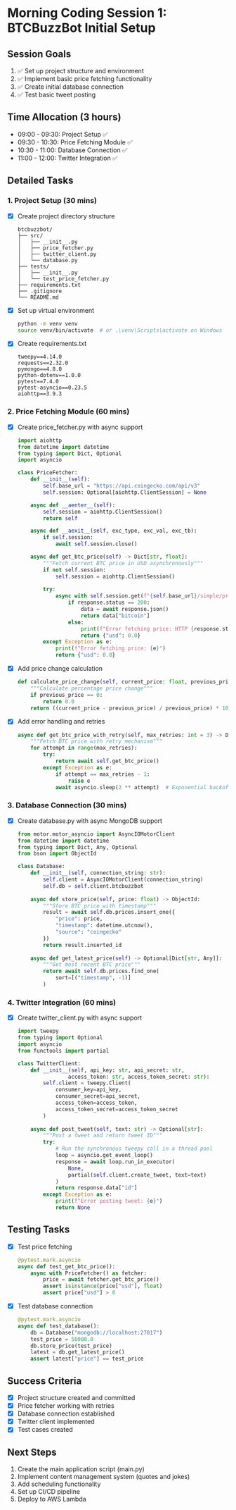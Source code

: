 # Morning Coding Session 1: BTCBuzzBot Initial Setup

## Session Goals
1. ✅ Set up project structure and environment
2. ✅ Implement basic price fetching functionality
3. ✅ Create initial database connection
4. ✅ Test basic tweet posting

## Time Allocation (3 hours)
- 09:00 - 09:30: Project Setup ✅
- 09:30 - 10:30: Price Fetching Module ✅
- 10:30 - 11:00: Database Connection ✅
- 11:00 - 12:00: Twitter Integration ✅

## Detailed Tasks

### 1. Project Setup (30 mins)
- [x] Create project directory structure
  ```
  btcbuzzbot/
  ├── src/
  │   ├── __init__.py
  │   ├── price_fetcher.py
  │   ├── twitter_client.py
  │   └── database.py
  ├── tests/
  │   ├── __init__.py
  │   └── test_price_fetcher.py
  ├── requirements.txt
  ├── .gitignore
  └── README.md
  ```

- [x] Set up virtual environment
  ```bash
  python -m venv venv
  source venv/bin/activate  # or .\venv\Scripts\activate on Windows
  ```

- [x] Create requirements.txt
  ```
  tweepy==4.14.0
  requests==2.32.0
  pymongo==4.8.0
  python-dotenv==1.0.0
  pytest==7.4.0
  pytest-asyncio==0.23.5
  aiohttp==3.9.3
  ```

### 2. Price Fetching Module (60 mins)
- [x] Create price_fetcher.py with async support
  ```python
  import aiohttp
  from datetime import datetime
  from typing import Dict, Optional
  import asyncio

  class PriceFetcher:
      def __init__(self):
          self.base_url = "https://api.coingecko.com/api/v3"
          self.session: Optional[aiohttp.ClientSession] = None

      async def __aenter__(self):
          self.session = aiohttp.ClientSession()
          return self

      async def __aexit__(self, exc_type, exc_val, exc_tb):
          if self.session:
              await self.session.close()

      async def get_btc_price(self) -> Dict[str, float]:
          """Fetch current BTC price in USD asynchronously"""
          if not self.session:
              self.session = aiohttp.ClientSession()
          
          try:
              async with self.session.get(f"{self.base_url}/simple/price?ids=bitcoin&vs_currencies=usd") as response:
                  if response.status == 200:
                      data = await response.json()
                      return data["bitcoin"]
                  else:
                      print(f"Error fetching price: HTTP {response.status}")
                      return {"usd": 0.0}
          except Exception as e:
              print(f"Error fetching price: {e}")
              return {"usd": 0.0}
  ```

- [x] Add price change calculation
  ```python
  def calculate_price_change(self, current_price: float, previous_price: float) -> float:
      """Calculate percentage price change"""
      if previous_price == 0:
          return 0.0
      return ((current_price - previous_price) / previous_price) * 100
  ```

- [x] Add error handling and retries
  ```python
  async def get_btc_price_with_retry(self, max_retries: int = 3) -> Dict[str, float]:
      """Fetch BTC price with retry mechanism"""
      for attempt in range(max_retries):
          try:
              return await self.get_btc_price()
          except Exception as e:
              if attempt == max_retries - 1:
                  raise e
              await asyncio.sleep(2 ** attempt)  # Exponential backoff
  ```

### 3. Database Connection (30 mins)
- [x] Create database.py with async MongoDB support
  ```python
  from motor.motor_asyncio import AsyncIOMotorClient
  from datetime import datetime
  from typing import Dict, Any, Optional
  from bson import ObjectId

  class Database:
      def __init__(self, connection_string: str):
          self.client = AsyncIOMotorClient(connection_string)
          self.db = self.client.btcbuzzbot
          
      async def store_price(self, price: float) -> ObjectId:
          """Store BTC price with timestamp"""
          result = await self.db.prices.insert_one({
              "price": price,
              "timestamp": datetime.utcnow(),
              "source": "coingecko"
          })
          return result.inserted_id
          
      async def get_latest_price(self) -> Optional[Dict[str, Any]]:
          """Get most recent BTC price"""
          return await self.db.prices.find_one(
              sort=[("timestamp", -1)]
          )
  ```

### 4. Twitter Integration (60 mins)
- [x] Create twitter_client.py with async support
  ```python
  import tweepy
  from typing import Optional
  import asyncio
  from functools import partial

  class TwitterClient:
      def __init__(self, api_key: str, api_secret: str, 
                  access_token: str, access_token_secret: str):
          self.client = tweepy.Client(
              consumer_key=api_key,
              consumer_secret=api_secret,
              access_token=access_token,
              access_token_secret=access_token_secret
          )
          
      async def post_tweet(self, text: str) -> Optional[str]:
          """Post a tweet and return tweet ID"""
          try:
              # Run the synchronous tweepy call in a thread pool
              loop = asyncio.get_event_loop()
              response = await loop.run_in_executor(
                  None,
                  partial(self.client.create_tweet, text=text)
              )
              return response.data["id"]
          except Exception as e:
              print(f"Error posting tweet: {e}")
              return None
  ```

## Testing Tasks
- [x] Test price fetching
  ```python
  @pytest.mark.asyncio
  async def test_get_btc_price():
      async with PriceFetcher() as fetcher:
          price = await fetcher.get_btc_price()
          assert isinstance(price["usd"], float)
          assert price["usd"] > 0
  ```

- [x] Test database connection
  ```python
  @pytest.mark.asyncio
  async def test_database():
      db = Database("mongodb://localhost:27017")
      test_price = 50000.0
      db.store_price(test_price)
      latest = db.get_latest_price()
      assert latest["price"] == test_price
  ```

## Success Criteria
- [x] Project structure created and committed
- [x] Price fetcher working with retries
- [x] Database connection established
- [x] Twitter client implemented
- [x] Test cases created

## Next Steps
1. Create the main application script (main.py)
2. Implement content management system (quotes and jokes)
3. Add scheduling functionality
4. Set up CI/CD pipeline
5. Deploy to AWS Lambda 